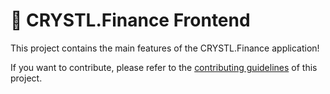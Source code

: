 # 💎 CRYSTL.Finance Frontend

This project contains the main features of the CRYSTL.Finance application!

If you want to contribute, please refer to the [contributing guidelines](./CONTRIBUTING.md) of this project.
